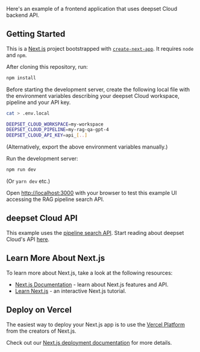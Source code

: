 Here's an example of a frontend application that uses deepset Cloud backend API.

## Getting Started

This is a [Next.js](https://nextjs.org/) project bootstrapped with [`create-next-app`](https://github.com/vercel/next.js/tree/canary/packages/create-next-app). It requires `node` and `npm`.

After cloning this repository, run:

```bash
npm install
```

Before starting the development server, create the following local file with the environment variables describing your deepset Cloud workspace, pipeline and your API key.

```bash
cat > .env.local
```

```bash
DEEPSET_CLOUD_WORKSPACE=my-workspace
DEEPSET_CLOUD_PIPELINE=my-rag-qa-gpt-4
DEEPSET_CLOUD_API_KEY=api_[..]
```

(Alternatively, export the above environment variables manually.)

Run the development server:

```bash
npm run dev
```

(Or `yarn dev` etc.)

Open [http://localhost:3000](http://localhost:3000) with your browser to test this example UI accessing the RAG pipeline search API.

## deepset Cloud API

This example uses the [pipeline search API](https://docs.cloud.deepset.ai/reference/search_api_v1_workspaces__workspace_name__pipelines__pipeline_name__search_post). Start reading about deepset Cloud's API [here](https://docs.cloud.deepset.ai/reference/api-overview).

## Learn More About Next.js

To learn more about Next.js, take a look at the following resources:

- [Next.js Documentation](https://nextjs.org/docs) - learn about Next.js features and API.
- [Learn Next.js](https://nextjs.org/learn) - an interactive Next.js tutorial.

## Deploy on Vercel

The easiest way to deploy your Next.js app is to use the [Vercel Platform](https://vercel.com/new?utm_medium=default-template&filter=next.js&utm_source=create-next-app&utm_campaign=create-next-app-readme) from the creators of Next.js.

Check out our [Next.js deployment documentation](https://nextjs.org/docs/deployment) for more details.
